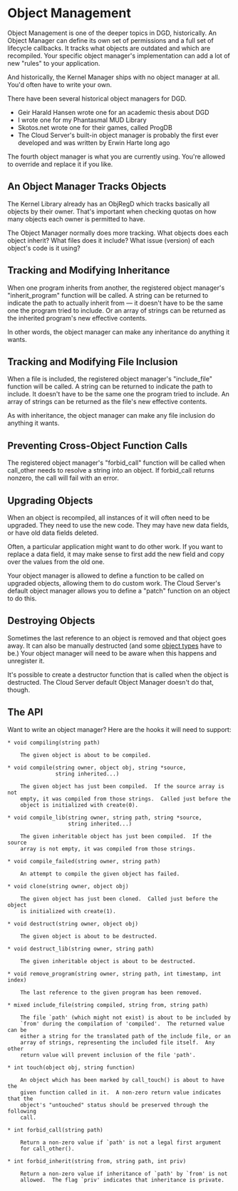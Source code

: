 # Object Management

Object Management is one of the deeper topics in DGD, historically. An Object Manager can define its own set of permissions and a full set of lifecycle callbacks. It tracks what objects are outdated and which are recompiled. Your specific object manager's implementation can add a lot of new "rules" to your application.

And historically, the Kernel Manager ships with no object manager at all. You'd often have to write your own.

There have been several historical object managers for DGD.

* Geir Harald Hansen wrote one for an academic thesis about DGD
* I wrote one for my Phantasmal MUD Library
* Skotos.net wrote one for their games, called ProgDB
* The Cloud Server's built-in object manager is probably the first ever developed and was written by Erwin Harte long ago

The fourth object manager is what you are currently using. You're allowed to override and replace it if you like.

## An Object Manager Tracks Objects

The Kernel Library already has an ObjRegD which tracks basically all objects by their owner. That's important when checking quotas on how many objects each owner is permitted to have.

The Object Manager normally does more tracking. What objects does each object inherit? What files does it include? What issue (version) of each object's code is it using?

## Tracking and Modifying Inheritance

When one program inherits from another, the registered object manager's "inherit_program" function will be called. A string can be returned to indicate the path to actually inherit from &mdash; it doesn't have to be the same one the program tried to include. Or an array of strings can be returned as the inherited program's new effective contents.

In other words, the object manager can make any inheritance do anything it wants.

## Tracking and Modifying File Inclusion

When a file is included, the registered object manager's "include_file" function will be called. A string can be returned to indicate the path to include. It doesn't have to be the same one the program tried to include. An array of strings can be returned as the file's new effective contents.

As with inheritance, the object manager can make any file inclusion do anything it wants.

## Preventing Cross-Object Function Calls

The registered object manager's "forbid_call" function will be called when call_other needs to resolve a string into an object. If forbid_call returns nonzero, the call will fail with an error.

## Upgrading Objects

When an object is recompiled, all instances of it will often need to be upgraded. They need to use the new code. They may have new data fields, or have old data fields deleted.

Often, a particular application might want to do other work. If you want to replace a data field, it may make sense to first add the new field and copy over the values from the old one.

Your object manager is allowed to define a function to be called on upgraded objects, allowing them to do custom work. The Cloud Server's default object manager allows you to define a "patch" function on an object to do this.

## Destroying Objects

Sometimes the last reference to an object is removed and that object goes away. It can also be manually destructed (and some [object types](11_ObjectTypes.md) have to be.) Your object manager will need to be aware when this happens and unregister it.

It's possible to create a destructor function that is called when the object is destructed. The Cloud Server default Object Manager doesn't do that, though.

## The API

Want to write an object manager? Here are the hooks it will need to support:

```
* void compiling(string path)

    The given object is about to be compiled.

* void compile(string owner, object obj, string *source,
               string inherited...)

    The given object has just been compiled.  If the source array is not
    empty, it was compiled from those strings.  Called just before the
    object is initialized with create(0).

* void compile_lib(string owner, string path, string *source,
                   string inherited...)

    The given inheritable object has just been compiled.  If the source
    array is not empty, it was compiled from those strings.

* void compile_failed(string owner, string path)

    An attempt to compile the given object has failed.

* void clone(string owner, object obj)

    The given object has just been cloned.  Called just before the object
    is initialized with create(1).

* void destruct(string owner, object obj)

    The given object is about to be destructed.

* void destruct_lib(string owner, string path)

    The given inheritable object is about to be destructed.

* void remove_program(string owner, string path, int timestamp, int index)

    The last reference to the given program has been removed.

* mixed include_file(string compiled, string from, string path)

    The file `path' (which might not exist) is about to be included by
    `from' during the compilation of 'compiled'.  The returned value can be
    either a string for the translated path of the include file, or an
    array of strings, representing the included file itself.  Any other
    return value will prevent inclusion of the file 'path'.

* int touch(object obj, string function)

    An object which has been marked by call_touch() is about to have the
    given function called in it.  A non-zero return value indicates that the
    object's "untouched" status should be preserved through the following
    call.

* int forbid_call(string path)

    Return a non-zero value if `path' is not a legal first argument
    for call_other().

* int forbid_inherit(string from, string path, int priv)

    Return a non-zero value if inheritance of `path' by `from' is not
    allowed.  The flag `priv' indicates that inheritance is private.
```
